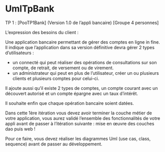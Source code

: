 # UmlTpBank

TP 1 : [PooTP1Bank] (Version 1.0 de l’appli bancaire) [Groupe 4 personnes]

L’expression des besoins du client :

Une application bancaire permettant de gérer des comptes en ligne in fine. Il indique que
l’application dans sa version définitive devra gérer 2 types d’utilisateurs :

  - un connecté qui peut réaliser des opérations de consultations sur son compte, de retrait, de
versement ou de virement.
  - un administrateur qui peut en plus de l’utilisateur, créer un ou plusieurs clients et plusieurs
comptes pour celui-ci.

Il ajoute aussi qu’il existe 2 types de comptes, un compte courant avec un découvert autorisé
et un compte épargne avec un taux d’intérêt.

Il souhaite enfin que chaque opération bancaire soient datées.

Dans cette 1ère itération vous devez avoir terminer la couche métier de votre application, vous
aurez validé l’ensemble des fonctionnalités de votre appli avant de passer à l’itération
suivante : mise en œuvre des couches dao puis web !

Pour ce faire, vous devez réaliser les diagrammes Uml (use cas, class, sequence) avant de
passer au développement.

